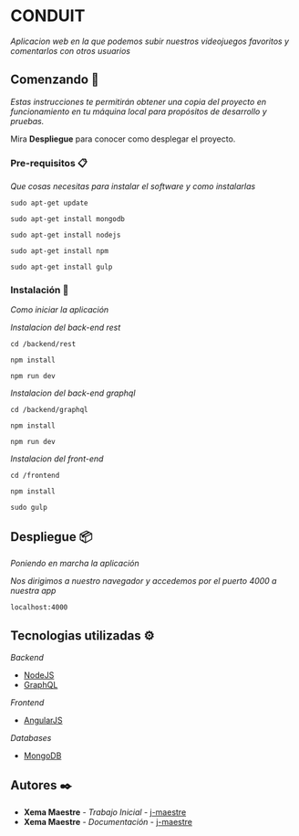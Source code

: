 # CONDUIT

_Aplicacion web en la que podemos subir nuestros videojuegos favoritos y comentarlos con otros usuarios_

## Comenzando 🚀

_Estas instrucciones te permitirán obtener una copia del proyecto en funcionamiento en tu máquina local para propósitos de desarrollo y pruebas._

Mira **Despliegue** para conocer como desplegar el proyecto.

### Pre-requisitos 📋

_Que cosas necesitas para instalar el software y como instalarlas_

```
sudo apt-get update
```
```
sudo apt-get install mongodb
```
```
sudo apt-get install nodejs
```
```
sudo apt-get install npm
```
```
sudo apt-get install gulp
```

### Instalación 🔧

_Como iniciar la aplicación_

_Instalacion del back-end rest_

```
cd /backend/rest
```

```
npm install
```

```
npm run dev
```

_Instalacion del back-end graphql_


```
cd /backend/graphql
```

```
npm install
```
```
npm run dev
```

_Instalacion del front-end_

```
cd /frontend
```
```
npm install
```
```
sudo gulp
```

## Despliegue 📦

_Poniendo en marcha la aplicación_

_Nos dirigimos a nuestro navegador y accedemos por el puerto 4000 a nuestra app_

```
localhost:4000
```

## Tecnologias utilizadas ⚙️

_Backend_
* [NodeJS](https://nodejs.org/es/)
* [GraphQL](https://graphql.org/)

_Frontend_
* [AngularJS](https://angularjs.org/)

_Databases_
* [MongoDB](https://www.mongodb.com/es)

## Autores ✒️

* **Xema Maestre** - *Trabajo Inicial* - [j-maestre](https://github.com/j-maestre)
* **Xema Maestre** - *Documentación* - [j-maestre](https://github.com/j-maestre)